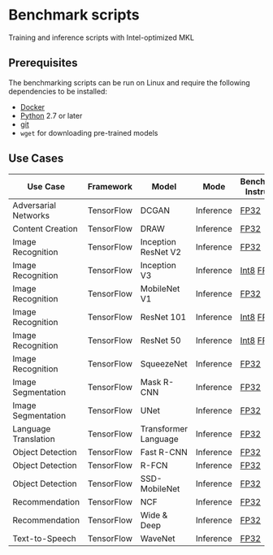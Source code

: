 # Benchmark scripts

Training and inference scripts with Intel-optimized MKL

## Prerequisites

The benchmarking scripts can be run on Linux and require the following
dependencies to be installed:
* [Docker](https://docs.docker.com/install/)
* [Python](https://www.python.org/downloads/) 2.7 or later
* [git](https://git-scm.com/book/en/v2/Getting-Started-Installing-Git)
* `wget` for downloading pre-trained models

## Use Cases

| Use Case               | Framework     | Model               | Mode      | Benchmarking Instructions    |
| -----------------------| --------------| ------------------- | --------- |------------------------------|
| Adversarial Networks   | TensorFlow    | DCGAN               | Inference | [FP32](adversarial_networks/tensorflow/dcgan/README.md#fp32-inference-instructions) |
| Content Creation       | TensorFlow    | DRAW                | Inference | [FP32](content_creation/tensorflow/draw/README.md#fp32-inference-instructions) |
| Image Recognition      | TensorFlow    | Inception ResNet V2 | Inference | [FP32](image_recognition/tensorflow/inception_resnet_v2/README.md#fp32-inference-instructions) |
| Image Recognition      | TensorFlow    | Inception V3        | Inference | [Int8](image_recognition/tensorflow/inceptionv3/README.md#int8-inference-instructions) [FP32](image_recognition/tensorflow/inceptionv3/README.md#fp32-inference-instructions) |
| Image Recognition      | TensorFlow    | MobileNet V1        | Inference | [FP32](image_recognition/tensorflow/mobilenet_v1/README.md#fp32-inference-instructions) |
| Image Recognition      | TensorFlow    | ResNet 101          | Inference | [Int8](image_recognition/tensorflow/resnet101/README.md#int8-inference-instructions) [FP32](image_recognition/tensorflow/resnet101/README.md#fp32-inference-instructions) |
| Image Recognition      | TensorFlow    | ResNet 50           | Inference | [Int8](image_recognition/tensorflow/resnet50/README.md#int8-inference-instructions) [FP32](image_recognition/tensorflow/resnet50/README.md#fp32-inference-instructions) |
| Image Recognition      | TensorFlow    | SqueezeNet          | Inference | [FP32](image_recognition/tensorflow/squeezenet/README.md#fp32-inference-instructions) |
| Image Segmentation     | TensorFlow    | Mask R-CNN          | Inference | [FP32](image_segmentation/tensorflow/maskrcnn/README.md#fp32-inference-instructions) |
| Image Segmentation     | TensorFlow    | UNet                | Inference | [FP32](image_segmentation/tensorflow/unet/README.md#fp32-inference-instructions) |
| Language Translation   | TensorFlow    | Transformer Language| Inference | [FP32](language_translation/tensorflow/transformer_language/README.md#fp32-inference-instructions) |
| Object Detection       | TensorFlow    | Fast R-CNN          | Inference | [FP32](object_detection/tensorflow/fastrcnn/README.md#fp32-inference-instructions) |
| Object Detection       | TensorFlow    | R-FCN               | Inference | [FP32](object_detection/tensorflow/rfcn/README.md#fp32-inference-instructions) |
| Object Detection       | TensorFlow    | SSD-MobileNet       | Inference | [FP32](object_detection/tensorflow/ssd-mobilenet/README.md#fp32-inference-instructions) |
| Recommendation         | TensorFlow    | NCF                 | Inference | [FP32](recommendation/tensorflow/ncf/README.md#fp32-inference-instructions) |
| Recommendation         | TensorFlow    | Wide & Deep         | Inference | [FP32](recommendation/tensorflow/wide_deep/README.md#fp32-inference-instructions) |
| Text-to-Speech         | TensorFlow    | WaveNet             | Inference | [FP32](text_to_speech/tensorflow/wavenet/README.md#fp32-inference-instructions) |
